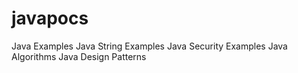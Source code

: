 # javapocs
Java Examples
Java String Examples
Java Security Examples
Java Algorithms
Java Design Patterns

